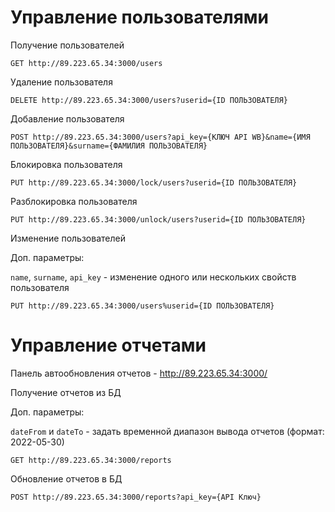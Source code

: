 # Управление пользователями

Получение пользователей

```
GET http://89.223.65.34:3000/users
```

Удаление пользователя
```
DELETE http://89.223.65.34:3000/users?userid={ID ПОЛЬЗОВАТЕЛЯ}
```

Добавление пользователя
```
POST http://89.223.65.34:3000/users?api_key={КЛЮЧ API WB}&name={ИМЯ ПОЛЬЗОВАТЕЛЯ}&surname={ФАМИЛИЯ ПОЛЬЗОВАТЕЛЯ}
```

Блокировка пользователя
```
PUT http://89.223.65.34:3000/lock/users?userid={ID ПОЛЬЗОВАТЕЛЯ}
```

Разблокировка пользователя
```
PUT http://89.223.65.34:3000/unlock/users?userid={ID ПОЛЬЗОВАТЕЛЯ}
```

Изменение пользователей

Доп. параметры:

`name`, `surname`, `api_key` - изменение одного или нескольких свойств пользователя
```
PUT http://89.223.65.34:3000/users%userid={ID ПОЛЬЗОВАТЕЛЯ}
```

# Управление отчетами

Панель автообновления отчетов - http://89.223.65.34:3000/

Получение отчетов из БД

Доп. параметры:

`dateFrom` и `dateTo` - задать временной диапазон вывода отчетов (формат: 2022-05-30)
```
GET http://89.223.65.34:3000/reports
```

Обновление отчетов в БД
```
POST http://89.223.65.34:3000/reports?api_key={API Ключ}
```
